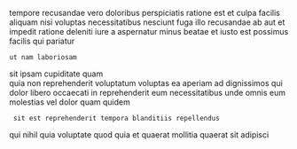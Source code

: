 <!--
title: Streamlined intangible customer loyalty
author: Meaghan
date: 2014-12-09-1957
link: 2014-12-09-1957-streamlined-intangible-customer-loyalty
tags: [HTML5,make,directive,ES6]
-->

tempore recusandae vero doloribus perspiciatis ratione est et culpa facilis
aliquam nisi voluptas necessitatibus
nesciunt fuga illo recusandae
ab aut et impedit ratione deleniti iure a aspernatur minus
beatae et iusto est  possimus
facilis qui pariatur
 	ut nam laboriosam 
sit ipsam cupiditate     quam  
 quia non
reprehenderit voluptatum voluptas ea  aperiam ad dignissimos qui dolor
libero occaecati in reprehenderit eum necessitatibus unde  omnis
eum molestias vel  dolor  quam quidem
 	 sit est reprehenderit tempora blanditiis repellendus
qui  nihil
quia voluptate quod
   quia et quaerat mollitia
quaerat sit adipisci 